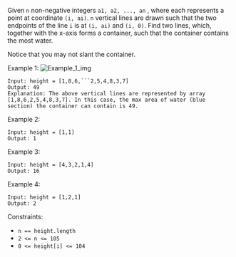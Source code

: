Given `n` non-negative integers `a1, a2, ..., an` , where each represents a point at coordinate `(i, ai)`. `n` vertical lines are drawn such that the two endpoints of the line `i` is at `(i, ai)` and `(i, 0)`. Find two lines, which, together with the x-axis forms a container, such that the container contains the most water.

Notice that you may not slant the container.

Example 1:
![Example_1_img](https://s3-lc-upload.s3.amazonaws.com/uploads/2018/07/17/question_11.jpg)
```
Input: height = [1,8,6,```2,5,4,8,3,7]
Output: 49
Explanation: The above vertical lines are represented by array [1,8,6,2,5,4,8,3,7]. In this case, the max area of water (blue section) the container can contain is 49.
```
Example 2:
```
Input: height = [1,1]
Output: 1
```
Example 3:
```
Input: height = [4,3,2,1,4]
Output: 16
```
Example 4:
```
Input: height = [1,2,1]
Output: 2
```

Constraints:
- `n == height.length`
- `2 <= n <= 105`
- `0 <= height[i] <= 104`